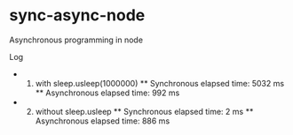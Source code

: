 # sync-async-node
Asynchronous programming in node

Log
* 1. with sleep.usleep(1000000)
** Synchronous elapsed time: 5032 ms
** Asynchronous elapsed time: 992 ms

* 2. without sleep.usleep
** Synchronous elapsed time: 2 ms
** Asynchronous elapsed time: 886 ms
